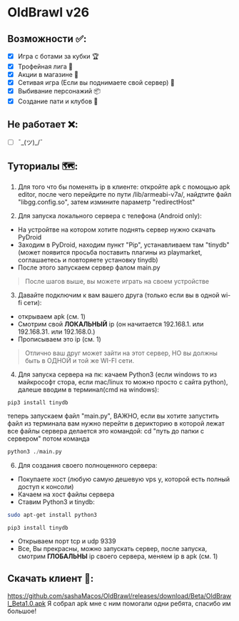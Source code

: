 # OldBrawl v26

## Возможности ✅:
- [x] Игра с ботами за кубки 🏆
- [x] Трофейная лига 💎
- [x] Акции в магазине 🎁
- [x] Сетивая игра (Если вы поднимаете свой сервер) 👥
- [x] Выбивание персонажий 📦
- [x] Создание пати и клубов 👑

## Не работает ❌:
- [ ] ¯\_(ツ)_/¯

## Туториалы 🗺️:
1. Для того что бы поменять ip в клиенте: откройте apk с помощью apk editor, после чего перейдите по пути /lib/armeabi-v7a/, найдтите файл "libgg.config.so", затем измините параметр "redirectHost"

2. Для запуска локального сервера с телефона (Android only):
+ На устройтве на котором хотите поднять сервер нужно скачать PyDroid
+ Заходим в PyDroid, находим пункт "Pip", устанавливаем там "tinydb" (может появится просьба поставить плагины из playmarket, соглашаетесь и повторяете установку tinydb)
+ После этого запускаем сервер фалом main.py
> После шагов выше, вы можете играть на своем устройстве

3. Давайте подключим к вам вашего друга (только если вы в одной wi-fi сети): 
+ открываем apk (см. 1)
+ Смотрим свой **ЛОКАЛЬНЫЙ** ip (он начитается 192.168.1. или 192.168.31. или 192.168.0.)
+ Прописываем это ip (см. 1)
> Отлично ваш друг может зайти на этот сервер, НО вы должны быть в ОДНОЙ и той же WI-FI сети.

4. Для запуска сервера на пк: качаем Python3 (если windows то из майкрософт стора, если mac/linux то можно просто с сайта python), далеше вводим в терминал(cmd на windows):
```pip
pip3 install tinydb
```
теперь запускаем файл "main.py", ВАЖНО, если вы хотите запустить файл из терминала вам нужно перейти в дерикторию в которой лежат все файлы сервера делается это командой: cd "путь до папки с сервером" потом команда 
```Python 3
python3 ./main.py
```

6. Для создания своего полноценного сервера:
+ Покупаете хост (любую самую дешевую vps у, которой есть полный доступ к консоли)
+ Качаем на хост файлы сервера
+ Ставим Python3 и tinydb:
 ```bash
sudo apt-get install python3
```
``` pip3
pip3 install tinydb
```
+ Открываем порт tcp и udp 9339
+ Все, Вы прекрасны, можно запускать сервер, после запуска, смотрим **ГЛОБАЛЬНЫ** ip своего сервера, меняем ip в apk (см. 1)
   
## Скачать клиент 📱:

https://github.com/sashaMacos/OldBrawl/releases/download/Beta/OldBrawl_Beta1.0.apk Я собрал apk мне с ним помогали одни ребята, спасибо им большое!
